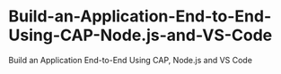 # Build-an-Application-End-to-End-Using-CAP-Node.js-and-VS-Code
Build an Application End-to-End Using CAP, Node.js and VS Code
